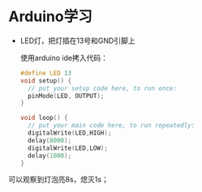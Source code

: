 # Arduino学习

* LED灯，把灯插在13号和GND引脚上

  使用arduino ide拷入代码：

  ```c
  #define LED 13
  void setup() {
    // put your setup code here, to run once:
    pinMode(LED, OUTPUT);
  }
  
  void loop() {
    // put your main code here, to run repeatedly:
    digitalWrite(LED,HIGH);
    delay(8000);
    digitalWrite(LED,LOW);
    delay(1000);
  }
  ```

可以观察到灯泡亮8s，熄灭1s；



